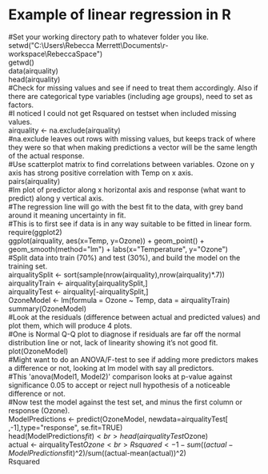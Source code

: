 # Example of linear regression in R
#Set your working directory path to whatever folder you like.<br>
setwd("C:\\Users\\Rebecca Merrett\\Documents\\r-workspace\\RebeccaSpace")<br>
getwd()<br>
data(airquality)<br>
head(airquality)<br>
#Check for missing values and see if need to treat them accordingly. Also if there are categorical type variables (including age groups), need to set as factors.<br>
#I noticed I could not get Rsquared on testset when included missing values.<br>
airquality <- na.exclude(airquality)<br>
#na.exclude leaves out rows with missing values, but keeps track of where they were so that when making predictions a vector will be the same length of the actual response.<br>
#Use scatterplot matrix to find correlations between variables. Ozone on y axis has strong positive correlation with Temp on x axis.<br>
pairs(airquality)<br>
#lm plot of predictor along x horizontal axis and response (what want to predict) along y vertical axis.<br>
#The regression line will go with the best fit to the data, with grey band around it meaning uncertainty in fit.<br>
#This is to first see if data is in any way suitable to be fitted in linear form.
require(ggplot2)<br>
ggplot(airquality, aes(x=Temp, y=Ozone)) + geom_point() + geom_smooth(method="lm") + labs(x="Temperature", y="Ozone")<br>
#Split data into train (70%) and test (30%), and build the model on the training set.<br>
airqualitySplit <- sort(sample(nrow(airquality),nrow(airquality)*.7))<br>
airqualityTrain <- airquality[airqualitySplit,]<br>
airqualityTest <- airquality[-airqualitySplit,]<br>
OzoneModel <- lm(formula = Ozone ~ Temp, data = airqualityTrain)<br>
summary(OzoneModel)<br>
#Look at the residuals (difference between actual and predicted values) and plot them, which will produce 4 plots.<br>
#One is Normal Q-Q plot to diagnose if residuals are far off the normal distribution line or not, lack of linearity showing it’s not good fit.<br>
plot(OzoneModel)<br>
#Might want to do an ANOVA/F-test to see if adding more predictors makes a difference or not, looking at lm model with say all predictors.<br>
#This 'anova(Model1, Model2)' comparison looks at p-value against significance 0.05 to accept or reject null hypothesis of a noticeable difference or not.<br>
#Now test the model against the test set, and minus the first column or response (Ozone).<br>
ModelPredictions <- predict(OzoneModel, newdata=airqualityTest[ ,-1],type="response", se.fit=TRUE)<br>
head(ModelPredictions$fit)<br>
head(airqualityTest$Ozone)<br>
actual <- airqualityTest$Ozone<br>
Rsquared <- 1-sum((actual-ModelPredictions$fit)^2)/sum((actual-mean(actual))^2)<br>
Rsquared
